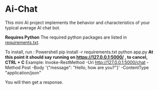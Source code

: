 # Ai-Chat 

This mini AI project implements the behavior and characteristics of your typical average AI chat bot.

**Requires Python**
The required python packages are listed in [requirements.txt](requirements.txt).

To install, run :
Powershell
pip install -r requirements.txt
python app.py
**At this point it should say running on https://127.0.0.1:5000/ , to cancel, CTRL + C**
Example:
Invoke-RestMethod -Uri http://127.0.0.1:5000/chat -Method Post -Body '{"message": "Hello, how are you?"}' -ContentType "application/json"

You will then get a response.
